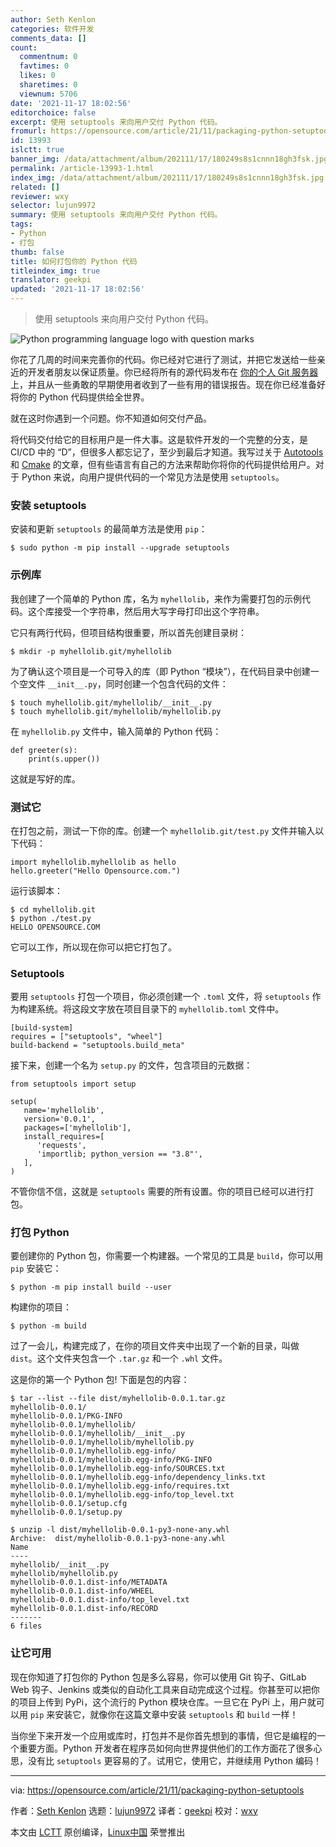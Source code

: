 ```yaml
---
author: Seth Kenlon
categories: 软件开发
comments_data: []
count:
  commentnum: 0
  favtimes: 0
  likes: 0
  sharetimes: 0
  viewnum: 5706
date: '2021-11-17 18:02:56'
editorchoice: false
excerpt: 使用 setuptools 来向用户交付 Python 代码。
fromurl: https://opensource.com/article/21/11/packaging-python-setuptools
id: 13993
islctt: true
banner_img: /data/attachment/album/202111/17/180249s8s1cnnn18gh3fsk.jpg
permalink: /article-13993-1.html
index_img: /data/attachment/album/202111/17/180249s8s1cnnn18gh3fsk.jpg.thumb.jpg
related: []
reviewer: wxy
selector: lujun9972
summary: 使用 setuptools 来向用户交付 Python 代码。
tags:
- Python
- 打包
thumb: false
title: 如何打包你的 Python 代码
titleindex_img: true
translator: geekpi
updated: '2021-11-17 18:02:56'
---
```



> 
> 使用 setuptools 来向用户交付 Python 代码。
> 
> 
> 


![](/data/attachment/album/202111/17/180249s8s1cnnn18gh3fsk.jpg "Python programming language logo with question marks")


你花了几周的时间来完善你的代码。你已经对它进行了测试，并把它发送给一些亲近的开发者朋友以保证质量。你已经将所有的源代码发布在 [你的个人 Git 服务器](https://opensource.com/life/16/8/how-construct-your-own-git-server-part-6) 上，并且从一些勇敢的早期使用者收到了一些有用的错误报告。现在你已经准备好将你的 Python 代码提供给全世界。


就在这时你遇到一个问题。你不知道如何交付产品。


将代码交付给它的目标用户是一件大事。这是软件开发的一个完整的分支，是 CI/CD 中的 “D”，但很多人都忘记了，至少到最后才知道。我写过关于 [Autotools](https://opensource.com/article/19/7/introduction-gnu-autotools) 和 [Cmake](https://opensource.com/article/21/5/cmake) 的文章，但有些语言有自己的方法来帮助你将你的代码提供给用户。对于 Python 来说，向用户提供代码的一个常见方法是使用 `setuptools`。


### 安装 setuptools


安装和更新 `setuptools` 的最简单方法是使用 `pip`：



```
$ sudo python -m pip install --upgrade setuptools

```

### 示例库


我创建了一个简单的 Python 库，名为 `myhellolib`，来作为需要打包的示例代码。这个库接受一个字符串，然后用大写字母打印出这个字符串。


它只有两行代码，但项目结构很重要，所以首先创建目录树：



```
$ mkdir -p myhellolib.git/myhellolib

```

为了确认这个项目是一个可导入的库（即 Python “模块”），在代码目录中创建一个空文件 `__init__.py`，同时创建一个包含代码的文件：



```
$ touch myhellolib.git/myhellolib/__init__.py
$ touch myhellolib.git/myhellolib/myhellolib.py

```

在 `myhellolib.py` 文件中，输入简单的 Python 代码：



```
def greeter(s):
    print(s.upper())

```

这就是写好的库。


### 测试它


在打包之前，测试一下你的库。创建一个 `myhellolib.git/test.py` 文件并输入以下代码：



```
import myhellolib.myhellolib as hello
hello.greeter("Hello Opensource.com.")

```

运行该脚本：



```
$ cd myhellolib.git
$ python ./test.py
HELLO OPENSOURCE.COM

```

它可以工作，所以现在你可以把它打包了。


### Setuptools


要用 `setuptools` 打包一个项目，你必须创建一个 `.toml` 文件，将 `setuptools` 作为构建系统。将这段文字放在项目目录下的 `myhellolib.toml` 文件中。



```
[build-system]
requires = ["setuptools", "wheel"]
build-backend = "setuptools.build_meta"

```

接下来，创建一个名为 `setup.py` 的文件，包含项目的元数据：



```
from setuptools import setup

setup(
   name='myhellolib',
   version='0.0.1',
   packages=['myhellolib'],
   install_requires=[
      'requests',
      'importlib; python_version == "3.8"',
   ],
)

```

不管你信不信，这就是 `setuptools` 需要的所有设置。你的项目已经可以进行打包。


### 打包 Python


要创建你的 Python 包，你需要一个构建器。一个常见的工具是 `build`，你可以用 `pip` 安装它：



```
$ python -m pip install build --user

```

构建你的项目：



```
$ python -m build

```

过了一会儿，构建完成了，在你的项目文件夹中出现了一个新的目录，叫做 `dist`。这个文件夹包含一个 `.tar.gz` 和一个 `.whl` 文件。


这是你的第一个 Python 包! 下面是包的内容：



```
$ tar --list --file dist/myhellolib-0.0.1.tar.gz
myhellolib-0.0.1/
myhellolib-0.0.1/PKG-INFO
myhellolib-0.0.1/myhellolib/
myhellolib-0.0.1/myhellolib/__init__.py
myhellolib-0.0.1/myhellolib/myhellolib.py
myhellolib-0.0.1/myhellolib.egg-info/
myhellolib-0.0.1/myhellolib.egg-info/PKG-INFO
myhellolib-0.0.1/myhellolib.egg-info/SOURCES.txt
myhellolib-0.0.1/myhellolib.egg-info/dependency_links.txt
myhellolib-0.0.1/myhellolib.egg-info/requires.txt
myhellolib-0.0.1/myhellolib.egg-info/top_level.txt
myhellolib-0.0.1/setup.cfg
myhellolib-0.0.1/setup.py

$ unzip -l dist/myhellolib-0.0.1-py3-none-any.whl 
Archive:  dist/myhellolib-0.0.1-py3-none-any.whl
Name
----
myhellolib/__init__.py
myhellolib/myhellolib.py
myhellolib-0.0.1.dist-info/METADATA
myhellolib-0.0.1.dist-info/WHEEL
myhellolib-0.0.1.dist-info/top_level.txt
myhellolib-0.0.1.dist-info/RECORD
-------
6 files

```

### 让它可用


现在你知道了打包你的 Python 包是多么容易，你可以使用 Git 钩子、GitLab Web 钩子、Jenkins 或类似的自动化工具来自动完成这个过程。你甚至可以把你的项目上传到 PyPi，这个流行的 Python 模块仓库。一旦它在 PyPi 上，用户就可以用 `pip` 来安装它，就像你在这篇文章中安装 `setuptools` 和 `build` 一样！


当你坐下来开发一个应用或库时，打包并不是你首先想到的事情，但它是编程的一个重要方面。Python 开发者在程序员如何向世界提供他们的工作方面花了很多心思，没有比 `setuptools` 更容易的了。试用它，使用它，并继续用 Python 编码！




---


via: <https://opensource.com/article/21/11/packaging-python-setuptools>


作者：[Seth Kenlon](https://opensource.com/users/seth) 选题：[lujun9972](https://github.com/lujun9972) 译者：[geekpi](https://github.com/geekpi) 校对：[wxy](https://github.com/wxy)


本文由 [LCTT](https://github.com/LCTT/TranslateProject) 原创编译，[Linux中国](https://linux.cn/) 荣誉推出